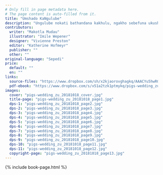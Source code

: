 ```yaml
---
# Only fill in page metadata here.
# The page content is auto-filled from it.
title: "Umshado KaNgulube"
description: "Ungulube nokati bathandana kakhulu, ngakho sebefuna ukushada. Ngabe uthando lwabo luzomelana nezinselelo ezidalwa ukwehluka kwezindlela abaphila ngazo?"
contributors:
  writer: "Makotla Mudau"
  illustrator: "Imile Wepener"
  designer: "Vivienne Preston"
  editor: "Katherine Hofmeyr"
  publisher: ""
  other: ""
original-language: "Sepedi"
price:
  default: ""
  en: ""
links:
  source-files: "https://www.dropbox.com/sh/x2kjaorovghagkq/AAACYu5hwRG8oQTUVjWtY_Nba?dl=0"
  pdf-ebook: "https://www.dropbox.com/s/x51a2tzk1ptmykq/pigs-wedding_zu_20181018.pdf?dl=0"
images:
  cover: "pigs-wedding_zu_20181018_cover.jpg"
  title-page: "pigs-wedding_zu_20181018_page1.jpg"
  dps-1: "pigs-wedding_zu_20181018_page2.jpg"
  dps-2: "pigs-wedding_zu_20181018_page3.jpg"
  dps-3: "pigs-wedding_zu_20181018_page4.jpg"
  dps-4: "pigs-wedding_zu_20181018_page5.jpg"
  dps-5: "pigs-wedding_zu_20181018_page6.jpg"
  dps-6: "pigs-wedding_zu_20181018_page7.jpg"
  dps-7: "pigs-wedding_zu_20181018_page8.jpg"
  dps-8: "pigs-wedding_zu_20181018_page9.jpg"
  dps-9: "pigs-wedding_zu_20181018_page10.jpg"
  dps-10: "pigs-wedding_zu_20181018_page11.jpg"
  dps-11: "pigs-wedding_zu_20181018_page12.jpg"
  copyright-page: "pigs-wedding_zu_20181018_page13.jpg"
---
```


{% include book-page.html %}


